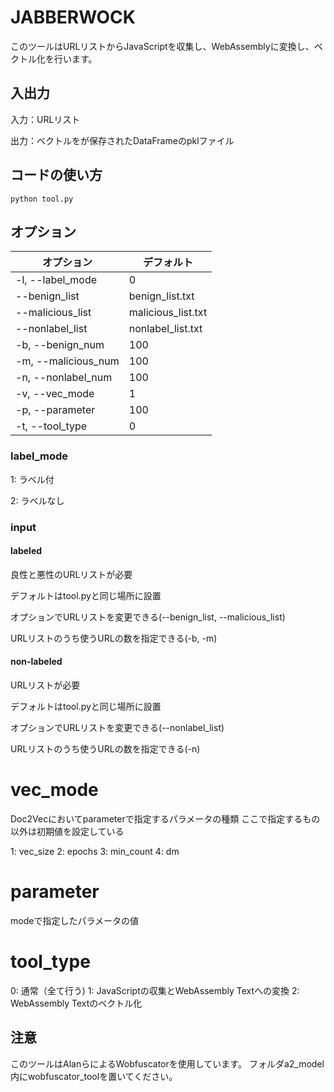 # JABBERWOCK

このツールはURLリストからJavaScriptを収集し、WebAssemblyに変換し、ベクトル化を行います。

## 入出力

入力：URLリスト

出力：ベクトルをが保存されたDataFrameのpklファイル

## コードの使い方

`python tool.py`

## オプション

| オプション | デフォルト |
| ---- | ---- |
| -l, --label_mode | 0 |
| --benign_list | benign_list.txt | 
| --malicious_list | malicious_list.txt |
| --nonlabel_list | nonlabel_list.txt |
|-b, --benign_num | 100 |
|-m, --malicious_num | 100 |
|-n, --nonlabel_num | 100 |
|-v, --vec_mode | 1 |
|-p, --parameter | 100 |
|-t, --tool_type | 0 |

### label_mode

1: ラベル付

2: ラベルなし

### input

#### labeled

良性と悪性のURLリストが必要

デフォルトはtool.pyと同じ場所に設置

オプションでURLリストを変更できる(--benign_list, --malicious_list)

URLリストのうち使うURLの数を指定できる(-b, -m)

#### non-labeled

URLリストが必要

デフォルトはtool.pyと同じ場所に設置

オプションでURLリストを変更できる(--nonlabel_list)

URLリストのうち使うURLの数を指定できる(-n)

# vec_mode

Doc2Vecにおいてparameterで指定するパラメータの種類
ここで指定するもの以外は初期値を設定している

1: vec_size
2: epochs
3: min_count
4: dm

# parameter

modeで指定したパラメータの値

# tool_type

0: 通常（全て行う)
1: JavaScriptの収集とWebAssembly Textへの変換
2: WebAssembly Textのベクトル化

## 注意
このツールはAlanらによるWobfuscatorを使用しています。
フォルダa2_model内にwobfuscator_toolを置いてください。